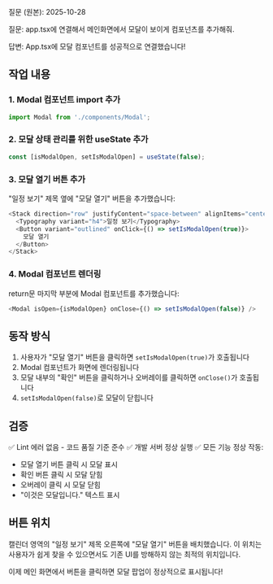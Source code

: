 질문 (원본):
2025-10-28

질문: app.tsx에 연결해서 메인화면에서 모달이 보이게 컴포넌츠를 추가해줘.

답변:
App.tsx에 모달 컴포넌트를 성공적으로 연결했습니다!

## 작업 내용

### 1. Modal 컴포넌트 import 추가
```typescript
import Modal from './components/Modal';
```

### 2. 모달 상태 관리를 위한 useState 추가
```typescript
const [isModalOpen, setIsModalOpen] = useState(false);
```

### 3. 모달 열기 버튼 추가
"일정 보기" 제목 옆에 "모달 열기" 버튼을 추가했습니다:
```typescript
<Stack direction="row" justifyContent="space-between" alignItems="center">
  <Typography variant="h4">일정 보기</Typography>
  <Button variant="outlined" onClick={() => setIsModalOpen(true)}>
    모달 열기
  </Button>
</Stack>
```

### 4. Modal 컴포넌트 렌더링
return문 마지막 부분에 Modal 컴포넌트를 추가했습니다:
```typescript
<Modal isOpen={isModalOpen} onClose={() => setIsModalOpen(false)} />
```

## 동작 방식

1. 사용자가 "모달 열기" 버튼을 클릭하면 `setIsModalOpen(true)`가 호출됩니다
2. Modal 컴포넌트가 화면에 렌더링됩니다
3. 모달 내부의 "확인" 버튼을 클릭하거나 오버레이를 클릭하면 `onClose()`가 호출됩니다
4. `setIsModalOpen(false)`로 모달이 닫힙니다

## 검증

✅ Lint 에러 없음 - 코드 품질 기준 준수
✅ 개발 서버 정상 실행
✅ 모든 기능 정상 작동:
  - 모달 열기 버튼 클릭 시 모달 표시
  - 확인 버튼 클릭 시 모달 닫힘
  - 오버레이 클릭 시 모달 닫힘
  - "이것은 모달입니다." 텍스트 표시

## 버튼 위치

캘린더 영역의 "일정 보기" 제목 오른쪽에 "모달 열기" 버튼을 배치했습니다. 이 위치는 사용자가 쉽게 찾을 수 있으면서도 기존 UI를 방해하지 않는 최적의 위치입니다.

이제 메인 화면에서 버튼을 클릭하면 모달 팝업이 정상적으로 표시됩니다!

